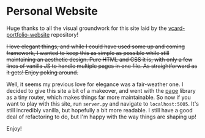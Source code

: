 # Personal Website

Huge thanks to all the visual groundwork for this site laid by the [vcard-portfolio-website](https://github.com/codewithsadee/vcard-personal-portfolio) repository!

~~I love elegant things, and while I could have used some up and coming framework, I wanted to keep this as simple as possible while still maintaining an aesthetic design. Pure HTML and CSS it is, with only a few lines of vanilla JS to handle multiple pages in one file. As straightforward as it gets! Enjoy poking around.~~

Well, it seems my previous love for elegance was a fair-weather one. I decided to give this site a bit of a makeover, and went with the [page](https://github.com/visionmedia/page.js) library as a tiny router, which makes things far more maintainable. So now if you want to play with this site, run `server.py` and navigate to `localhost:5005`. It's still incredibly vanilla, but hopefully a bit more readable. I still have a good deal of refactoring to do, but I'm happy with the way things are shaping up!

Enjoy!
